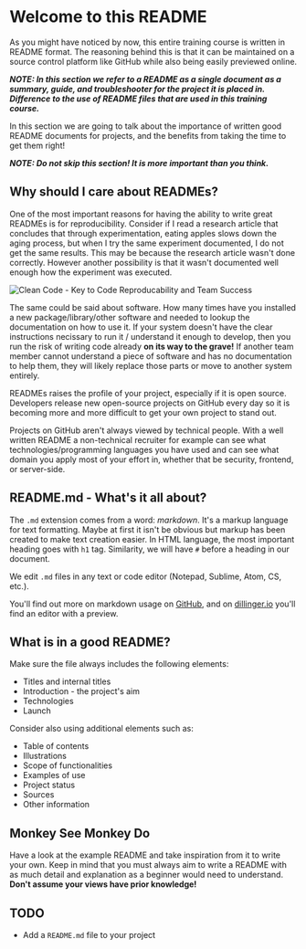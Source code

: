 # Welcome to this README

As you might have noticed by now, this entire training course is written in README format.
The reasoning behind this is that it can be maintained on a source control platform like GitHub while also being easily previewed online.

**_NOTE: In this section we refer to a README as a single document as a summary, guide, and troubleshooter for the project it is placed in.
Difference to the use of README files that are used in this training course._**

In this section we are going to talk about the importance of written good README documents for projects, and the benefits from taking the time to get them right!

_**NOTE: Do not skip this section! It is more important than you think.**_

## Why should I care about READMEs?

One of the most important reasons for having the ability to write great READMEs is for reproducibility.
Consider if I read a research article that concludes that through experimentation, eating apples slows down the aging process, but when I try the same experiment documented, I do not get the same results. 
This may be because the research article wasn't done correctly.
However another possibility is that it wasn't documented well enough how the experiment was executed.

![Clean Code - Key to Code Reproducability and Team Success](https://miro.medium.com/max/1280/1*lWw3DBXDTeSW06bK4R-c4g.png)

The same could be said about software.
How many times have you installed a new package/library/other software and needed to lookup the documentation on how to use it.
If your system doesn't have the clear instructions necissary to run it / understand it enough to develop, then you run the risk of writing code already **on its way to the grave!**
If another team member cannot understand a piece of software and has no documentation to help them, they will likely replace those parts or move to another system entirely.

READMEs raises the profile of your project, especially if it is open source.
Developers release new open-source projects on GitHub every day so it is becoming more and more difficult to get your own project to stand out.

Projects on GitHub aren't always viewed by technical people.
With a well written README a non-technical recruiter for example can see what technologies/programming languages you have used and can see what domain you apply most of your effort in, whether that be security, frontend, or server-side.

## README.md - What's it all about?
The `.md` extension comes from a word: _markdown_. It's a markup language for text formatting. 
Maybe at first it isn't be obvious but markup has been created to make text creation easier. 
In HTML language, the most important heading goes with `h1` tag. 
Similarity, we will have `#` before a heading in our document.

We edit `.md` files in any text or code editor (Notepad, Sublime, Atom, CS, etc.). 

You'll find out more on markdown usage on [GitHub](https://github.com/adam-p/markdown-here/wiki/Markdown-Cheatsheet), and on [dillinger.io](https://dillinger.io/) you'll find an editor with a preview.

## What is in a good README?
Make sure the file always includes the following elements:

* Titles and internal titles
* Introduction - the project's aim
* Technologies
* Launch

Consider also using additional elements such as: 

* Table of contents
* Illustrations
* Scope of functionalities 
* Examples of use
* Project status 
* Sources
* Other information

## Monkey See Monkey Do
Have a look at the example README and take inspiration from it to write your own.
Keep in mind that you must always aim to write a README with as much detail and explanation as a beginner would need to understand.
**Don't assume your views have prior knowledge!**

## TODO
* Add a `README.md` file to your project
